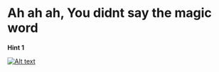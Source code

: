 # Ah ah ah, You didnt say the magic word

**Hint 1**
  
  [![Alt text](https://img.youtube.com/vi/RfiQYRn7fBg/default.jpg)](https://www.youtube.com/watch?v=RfiQYRn7fBg)
